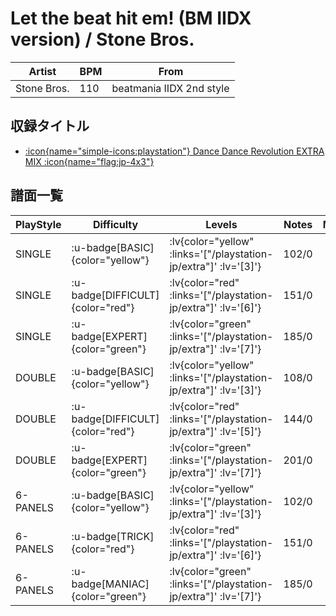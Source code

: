 # Let the beat hit em! (BM IIDX version) / Stone Bros.

|Artist|BPM|From|
|------|---|----|
|Stone Bros.|110|beatmania IIDX 2nd style|

## 収録タイトル

- [ :icon{name="simple-icons:playstation"} Dance Dance Revolution EXTRA MIX :icon{name="flag:jp-4x3"} ](/playstation-jp/extra)

## 譜面一覧

|PlayStyle|Difficulty|Levels|Notes|Movie|
|---------|----------|------|-----|-----|
|SINGLE| :u-badge[BASIC]{color="yellow"} | :lv{color="yellow" :links='["/playstation-jp/extra"]' :lv='[3]'} |102/0||
|SINGLE| :u-badge[DIFFICULT]{color="red"} | :lv{color="red" :links='["/playstation-jp/extra"]' :lv='[6]'} |151/0||
|SINGLE| :u-badge[EXPERT]{color="green"} | :lv{color="green" :links='["/playstation-jp/extra"]' :lv='[7]'} |185/0||
|DOUBLE| :u-badge[BASIC]{color="yellow"} | :lv{color="yellow" :links='["/playstation-jp/extra"]' :lv='[3]'} |108/0||
|DOUBLE| :u-badge[DIFFICULT]{color="red"} | :lv{color="red" :links='["/playstation-jp/extra"]' :lv='[5]'} |144/0||
|DOUBLE| :u-badge[EXPERT]{color="green"} | :lv{color="green" :links='["/playstation-jp/extra"]' :lv='[7]'} |201/0||
|6-PANELS| :u-badge[BASIC]{color="yellow"} | :lv{color="yellow" :links='["/playstation-jp/extra"]' :lv='[3]'} |102/0||
|6-PANELS| :u-badge[TRICK]{color="red"} | :lv{color="red" :links='["/playstation-jp/extra"]' :lv='[6]'} |151/0||
|6-PANELS| :u-badge[MANIAC]{color="green"} | :lv{color="green" :links='["/playstation-jp/extra"]' :lv='[7]'} |185/0||
